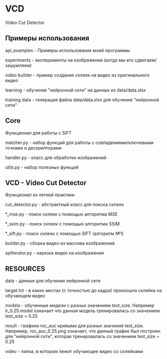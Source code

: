 # VCD

Video Cut Detector

## Примеры использования

api_examples - Примеры использования моей программы

experiments - эксперименты на изображении (когда мы его сдвигаем/зашумляем)

video builder - пример создания склеек на видео из оригинального видео

learning - обучение "нейронной сети" на данных из data/data.xlsx

training data - генерация файла data/data.xlsx для обучения "нейронной сети"

## Core

Функционал для работы с SIFT

matcher.py - набор функций для работы с совпадениями/ключевыми точками и дескрипторами

handler.py - класс для обработки изображений

utils.py - набор полезных функций

## VCD - Video Cut Detector

Функционал из летней практики

cut_detector.py - абстрактный класс для поиска склеек

*_mse.py - поиск склеек с помощью алгоритма MSE

*_ssim.py - поиск склеек с помощью алгоритма SSIM

*_sift.py - поиск склеек с помощью SIFT (алгоритм №1)

builder.py - сборка видео из массива изображений

spliterator.py - нарезка видео на изображения


## RESOURCES

data - данные для обучения нейронной сети

target.txt - в каких местах (с точностью до кадра) произошла склейка на обучающем видео

models - обученные модели с разных значением test_size. Например lr_0.25.model означает что данная модель тренировалась со значением test_size = 0.25

result - графики roc_auc кривыми для разных значений test_size. Например, roc_auc_0.25.png означает, что данный график был построен для "нейронной сети", которая тренировалась со значением test_size = 0.25

video - папка, в котором лежит обучающее видео со склейками



